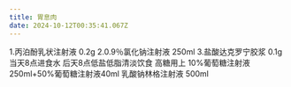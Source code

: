 ```yaml
---
title: 胃息肉
date: 2024-10-12T00:35:41.067Z
---
```


1.丙泊酚乳状注射液    0.2g
2.0.9％氯化钠注射液   250ml
3.盐酸达克罗宁胶浆  0.1g
当天8点进食水
后天8点低盐低脂清淡饮食
高糖用上
10%葡萄糖注射液250ml+50%葡萄糖注射液40ml
乳酸钠林格注射液   500ml